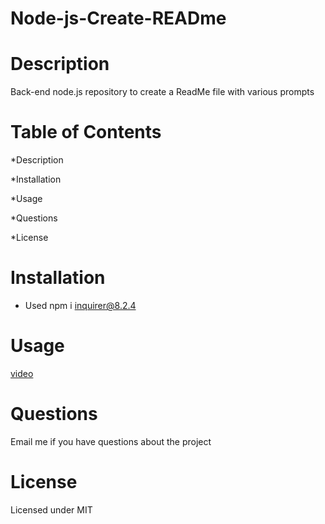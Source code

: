 # Node-js-Create-READme
# Description 
Back-end node.js repository to create a ReadMe file with various prompts

# Table of Contents 

*Description

*Installation

*Usage

*Questions 

*License

# Installation 
* Used npm i inquirer@8.2.4

# Usage 
[video](https://drive.google.com/file/d/1P9hYK7q6i_NgxujqJ8IibtNhWDpNdRfa/view)

# Questions 
Email me if you have questions about the project

# License 
Licensed under MIT

